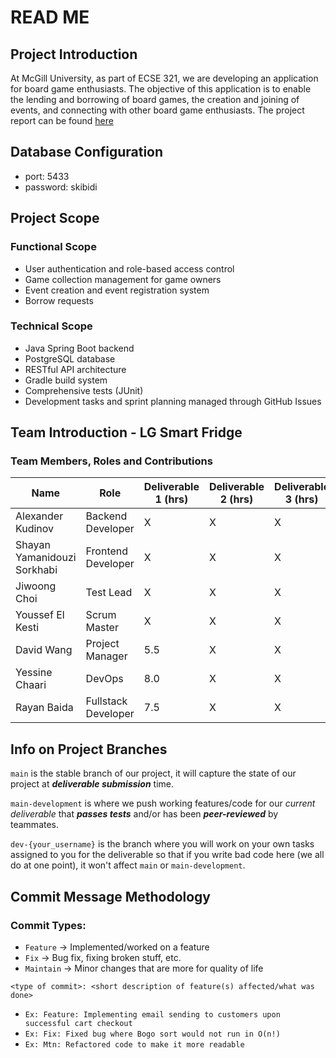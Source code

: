 # READ ME

## Project Introduction

At McGill University, as part of ECSE 321, we are developing an application for board game enthusiasts. The objective of this application is to enable the lending and borrowing of board games, the creation and joining of events, and connecting with other board game enthusiasts. The project report can be found [here](https://github.com/McGill-ECSE321-Winter2025/project-group-8/wiki/Project-report)

## Database Configuration
- port: 5433
- password: skibidi

## Project Scope
### Functional Scope
- User authentication and role-based access control
-  Game collection management for game owners
-  Event creation and event registration system
-   Borrow requests

### Technical Scope
- Java Spring Boot backend
- PostgreSQL database
- RESTful API architecture
- Gradle build system
- Comprehensive tests (JUnit)
- Development tasks and sprint planning managed through GitHub Issues

## Team Introduction - LG Smart Fridge
### Team Members, Roles and Contributions

| Name                              | Role                  | Deliverable 1 (hrs) | Deliverable 2 (hrs) | Deliverable 3 (hrs) | Total Hours |
|-----------------------------------|-----------------------|---------------------|---------------------|---------------------|-------------|
| Alexander Kudinov                | Backend Developer     | X                   | X                   | X                   | X           |
| Shayan Yamanidouzi Sorkhabi       | Frontend Developer    | X                   | X                   | X                   | X           |
| Jiwoong Choi                      | Test Lead            | X                   | X                   | X                   | X           |
| Youssef El Kesti                  | Scrum Master         | X                   | X                   | X                   | X           |
| David Wang                        | Project Manager      | 5.5                   | X                   | X                   | X           |
| Yessine Chaari                    | DevOps               | 8.0                   | X                   | X                   | X           |
| Rayan Baida                       | Fullstack Developer  | 7.5                   | X                   | X                   | X           |


## Info on Project Branches

```main``` is the stable branch of our project, it will capture the state of our project at ***deliverable submission*** time.

```main-development``` is where we push working features/code for our *current deliverable* that 
***passes tests*** and/or has been ***peer-reviewed*** by teammates.

```dev-{your_username}``` is the branch where you will work on your own tasks assigned to you for the deliverable so that if 
you write bad code here (we all do at one point), it won't affect ```main``` or ```main-development```.

## Commit Message Methodology

### Commit Types:
* ```Feature``` -> Implemented/worked on a feature
* ```Fix``` -> Bug fix, fixing broken stuff, etc.
* ```Maintain``` -> Minor changes that are more for quality of life

```<type of commit>: <short description of feature(s) affected/what was done>```

* ```Ex: Feature: Implementing email sending to customers upon successful cart checkout```
* ```Ex: Fix: Fixed bug where Bogo sort would not run in O(n!)```
* ```Ex: Mtn: Refactored code to make it more readable```
